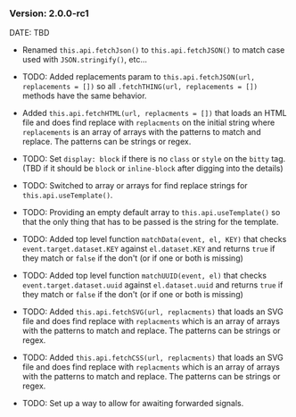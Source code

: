### Version: 2.0.0-rc1

DATE: TBD

- Renamed `this.api.fetchJson()` to 
`this.api.fetchJSON()` to match case used
with `JSON.stringify()`, etc...

- TODO: Added replacements param to 
`this.api.fetchJSON(url, replacements = [])` so
all `.fetchTHING(url, replacements = [])` methods
have the same behavior. 

- Added `this.api.fetchHTML(url, replacments = [])`
that loads an HTML file and does find
replace with `replacments` on the initial string 
where `replacements` is an array
of arrays with the patterns to match and
replace. The patterns can be strings or regex. 

- TODO: Set `display: block` if there is
no `class` or `style` on the `bitty` tag. 
(TBD if it should be `block` or `inline-block`
after digging into the details)

- TODO: Switched to array or arrays for find
replace strings for `this.api.useTemplate()`.

- TODO: Providing an empty default array 
to `this.api.useTemplate()` so that the only
thing that has to be passed is the string
for the template. 

- TODO: Added top level function `matchData(event, el, KEY)`
that  checks `event.target.dataset.KEY` against
`el.dataset.KEY` and returns `true` if
they match or `false` if the don't (or
if one or both is missing)

- TODO: Added top level function `matchUUID(event, el)` 
that checks `event.target.dataset.uuid` against
`el.dataset.uuid` and returns `true` if
they match or `false` if the don't (or
if one or both is missing)




- TODO: Added `this.api.fetchSVG(url, replacments)`
that loads an SVG file and does find
replace with `replacments` which is an array
of arrays with the patterns to match and
replace. The patterns can be strings or regex. 


- TODO: Added `this.api.fetchCSS(url, replacments)`
that loads an SVG file and does find
replace with `replacments` which is an array
of arrays with the patterns to match and
replace. The patterns can be strings or regex. 

- TODO: Set up a way to allow for awaiting
forwarded signals. 


